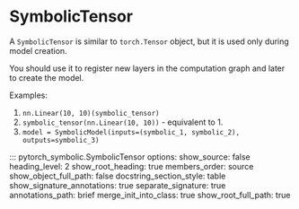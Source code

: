 # SymbolicTensor

A ``SymbolicTensor`` is similar to ``torch.Tensor`` object, but it is used only during model creation.

You should use it to register new layers in the computation graph and later to create the model.

Examples:

1. ``nn.Linear(10, 10)(symbolic_tensor)``
2. ``symbolic_tensor(nn.Linear(10, 10))`` - equivalent to 1.
3. ``model = SymbolicModel(inputs=(symbolic_1, symbolic_2), outputs=symbolic_3)``

::: pytorch_symbolic.SymbolicTensor
    options:
        show_source: false
        heading_level: 2
        show_root_heading: true
        members_order: source
        show_object_full_path: false
        docstring_section_style: table
        show_signature_annotations: true
        separate_signature: true
        annotations_path: brief
        merge_init_into_class: true
        show_root_full_path: true
